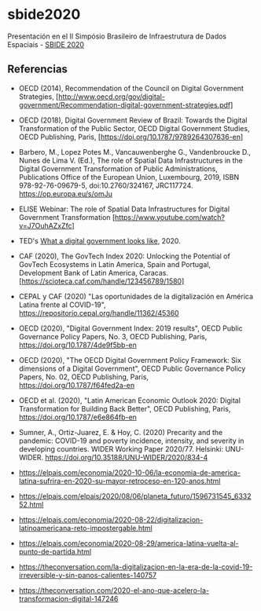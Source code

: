 # sbide2020
Presentación en el II Simpósio Brasileiro de Infraestrutura de Dados Espaciais - [SBIDE 2020](https://inde.gov.br/simposio-12-anos/sbide-home.html)


## Referencias

* OECD (2014), Recommendation of the Council on Digital Government Strategies, [http://www.oecd.org/gov/digital-government/Recommendation-digital-government-strategies.pdf]

* OECD (2018), Digital Government Review of Brazil: Towards the Digital Transformation of the Public Sector, OECD Digital Government Studies, OECD Publishing, Paris, [https://doi.org/10.1787/9789264307636-en]

* Barbero, M., Lopez Potes M., Vancauwenberghe G., Vandenbroucke D., Nunes de Lima V. (Ed.), The role of Spatial Data Infrastructures in the Digital Government Transformation of Public Administrations, Publications Office of the European Union, Luxembourg, 2019, ISBN 978-92-76-09679-5, doi:10.2760/324167, JRC117724. https://op.europa.eu/s/omJu

* ELISE Webinar: The role of Spatial Data Infrastructures for Digital Government Transformation [https://www.youtube.com/watch?v=J7OuhAZxZfc]

* TED's [What a digital government looks like](https://www.ted.com/talks/anna_piperal_what_a_digital_government_looks_like?language=en), 2020.

* CAF (2020), The GovTech Index 2020: Unlocking the Potential of GovTech Ecosystems in Latin America, Spain and Portugal, Development Bank of Latin America, Caracas. [https://scioteca.caf.com/handle/123456789/1580]

* CEPAL y CAF (2020) "Las oportunidades de la digitalización en América Latina frente al COVID-19", https://repositorio.cepal.org/handle/11362/45360

* OECD (2020), "Digital Government Index: 2019 results", OECD Public Governance Policy Papers, No. 3, OECD Publishing, Paris, https://doi.org/10.1787/4de9f5bb-en

* OECD (2020), "The OECD Digital Government Policy Framework: Six dimensions of a Digital Government", OECD Public Governance Policy Papers, No. 02, OECD Publishing, Paris, https://doi.org/10.1787/f64fed2a-en

* OECD et al. (2020), "Latin American Economic Outlook 2020: Digital Transformation for Building Back Better", OECD Publishing, Paris, https://doi.org/10.1787/e6e864fb-en

* Sumner, A., Ortiz-Juarez, E. & Hoy, C. (2020) Precarity and the pandemic: COVID-19 and poverty incidence, intensity, and severity in developing countries. WIDER Working Paper 2020/77. Helsinki: UNU-WIDER. https://doi.org/10.35188/UNU-WIDER/2020/834-4

* https://elpais.com/economia/2020-10-06/la-economia-de-america-latina-sufrira-en-2020-su-mayor-retroceso-en-120-anos.html

* https://elpais.com/elpais/2020/08/06/planeta_futuro/1596731545_633252.html

* https://elpais.com/economia/2020-08-22/digitalizacion-latinoamericana-reto-impostergable.html

* https://elpais.com/economia/2020-08-29/america-latina-vuelta-al-punto-de-partida.html

* https://theconversation.com/la-digitalizacion-en-la-era-de-la-covid-19-irreversible-y-sin-panos-calientes-140757

* https://theconversation.com/2020-el-ano-que-acelero-la-transformacion-digital-147246

